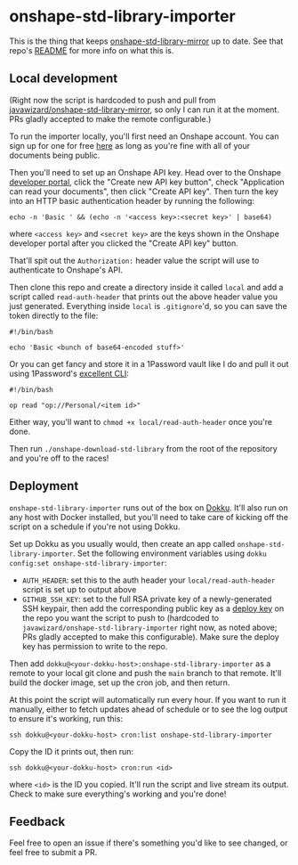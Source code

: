 # onshape-std-library-importer

This is the thing that keeps [onshape-std-library-mirror](https://github.com/javawizard/onshape-std-library-mirror) up to date. See that repo's [README](https://github.com/javawizard/onshape-std-library-mirror/blob/main/README.md) for more info on what this is.

## Local development

(Right now the script is hardcoded to push and pull from [javawizard/onshape-std-library-mirror](https://github.com/javawizard/onshape-std-library-mirror), so only I can run it at the moment. PRs gladly accepted to make the remote configurable.)

To run the importer locally, you'll first need an Onshape account. You can sign up for one for free [here](https://www.onshape.com/en/sign-up-form) as long as you're fine with all of your documents being public.

Then you'll need to set up an Onshape API key. Head over to the Onshape [developer portal](https://dev-portal.onshape.com/keys), click the "Create new API key button", check "Application can read your documents", then click "Create API key". Then turn the key into an HTTP basic authentication header by running the following:

```
echo -n 'Basic ' && (echo -n '<access key>:<secret key>' | base64)
```

where `<access key>` and `<secret key>` are the keys shown in the Onshape developer portal after you clicked the "Create API key" button.

That'll spit out the `Authorization:` header value the script will use to authenticate to Onshape's API.

Then clone this repo and create a directory inside it called `local` and add a script called `read-auth-header` that prints out the above header value you just generated. Everything inside `local` is `.gitignore`'d, so you can save the token directly to the file:

```
#!/bin/bash

echo 'Basic <bunch of base64-encoded stuff>'
```

Or you can get fancy and store it in a 1Password vault like I do and pull it out using 1Password's [excellent CLI](https://developer.1password.com/docs/cli/):

```
#!/bin/bash

op read "op://Personal/<item id>"
```

Either way, you'll want to `chmod +x local/read-auth-header` once you're done.

Then run `./onshape-download-std-library` from the root of the repository and you're off to the races!

## Deployment

`onshape-std-library-importer` runs out of the box on [Dokku](https://dokku.com/). It'll also run on any host with Docker installed, but you'll need to take care of kicking off the script on a schedule if you're not using Dokku.

Set up Dokku as you usually would, then create an app called `onshape-std-library-importer`. Set the following environment variables using `dokku config:set onshape-std-library-importer`:

- `AUTH_HEADER`: set this to the auth header your `local/read-auth-header` script is set up to output above
- `GITHUB_SSH_KEY`: set to the full RSA private key of a newly-generated SSH keypair, then add the corresponding public key as a [deploy key](https://docs.github.com/en/authentication/connecting-to-github-with-ssh/managing-deploy-keys) on the repo you want the script to push to (hardcoded to `javawizard/onshape-std-library-importer` right now, as noted above; PRs gladly accepted to make this configurable). Make sure the deploy key has permission to write to the repo.

Then add `dokku@<your-dokku-host>:onshape-std-library-importer` as a remote to your local git clone and push the `main` branch to that remote. It'll build the docker image, set up the cron job, and then return.

At this point the script will automatically run every hour. If you want to run it manually, either to fetch updates ahead of schedule or to see the log output to ensure it's working, run this:

```
ssh dokku@<your-dokku-host> cron:list onshape-std-library-importer
```

Copy the ID it prints out, then run:

```
ssh dokku@<your-dokku-host> cron:run <id>
```

where `<id>` is the ID you copied. It'll run the script and live stream its output. Check to make sure everything's working and you're done!

## Feedback

Feel free to open an issue if there's something you'd like to see changed, or feel free to submit a PR.
